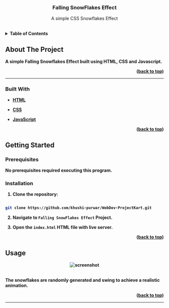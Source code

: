 
  

<h3  align="center">Falling SnowFlakes Effect</h3>

  

<p  align="center">
A simple CSS Snowflakes Effect
</p>
<br>


<details>
  <summary><b>Table of Contents</summary>
  <ol>
    <li>
      <a href="#about-the-project">About The Project</a>
      <ul>
        <li><a href="#built-with">Built With</a></li>
      </ul>
    </li>
    <li>
      <a href="#getting-started">Getting Started</a>
      <ul>
        <li><a href="#prerequisites">Prerequisites</a></li>
   </ul>
    </li>
    <li><a href="#usage">Usage</a></li>
     </li>
  
  
  </ol>
</details>

  

## About The Project

A simple Falling Snowflakes Effect built using HTML, CSS and Javascript. 

<p  align="right">(<a  href="#top">back to top</a>)</p>

<hr>

  

### Built With

  

* [HTML](https://developer.mozilla.org/en-US/docs/Web/HTML)

* [CSS](https://developer.mozilla.org/en-US/docs/Web/CSS)

* [JavaScript](https://www.javascript.com/)

  

<p  align="right">(<a  href="#top">back to top</a>)</p>

  

## Getting Started

### Prerequisites

No prerequisites required executing this program.

### Installation

  

1. Clone the repository:

```sh

git clone https://github.com/khushi-purwar/WebDev-ProjectKart.git

```

2. Navigate to `Falling SnowFlakes Effect` Project.

3. Open the `index.html` HTML file with live server.

  
  

<p  align="right">(<a  href="#top">back to top</a>)</p>

  

## Usage

<div  align="center">
<img  src="https://raw.githubusercontent.com/LiQuiD-404/WebDev-ProjectKart/Tertiary-branch/Falling%20SnowFlakes%20Effect/snips/snip1.png"  alt="screenshot" >
 <br> <br>

</div>

The snowflakes are randomly generated and swing to achieve a realistic animation.


  
  

<p  align="right">(<a  href="#top">back to top</a>)</p>

  
  
  
  
  <hr>
  

